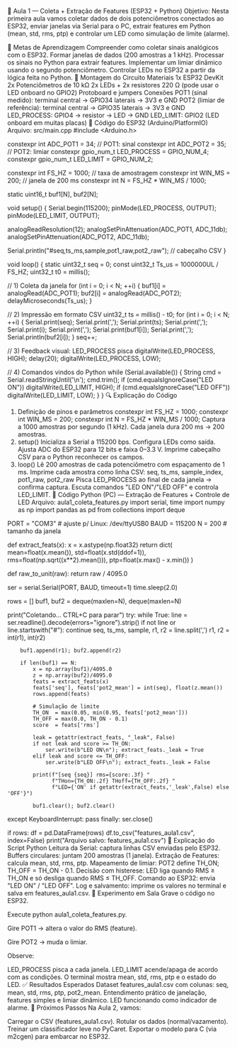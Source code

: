 📘 Aula 1 — Coleta + Extração de Features (ESP32 + Python)
Objetivo:
Nesta primeira aula vamos coletar dados de dois potenciômetros conectados ao ESP32, enviar janelas via Serial para o PC, extrair features em Python (mean, std, rms, ptp) e controlar um LED como simulação de limite (alarme).

🎯 Metas de Aprendizagem
Compreender como coletar sinais analógicos com o ESP32.
Formar janelas de dados (200 amostras a 1 kHz).
Processar os sinais no Python para extrair features.
Implementar um limiar dinâmico usando o segundo potenciômetro.
Controlar LEDs no ESP32 a partir da lógica feita no Python.
🔌 Montagem do Circuito
Materiais
1x ESP32 DevKit
2x Potenciômetros de 10 kΩ
2x LEDs + 2x resistores 220 Ω (pode usar o LED onboard no GPIO2)
Protoboard e jumpers
Conexões
POT1 (sinal medido):
terminal central → GPIO34
laterais → 3V3 e GND
POT2 (limiar de referência):
terminal central → GPIO35
laterais → 3V3 e GND
LED_PROCESS: GPIO4 → resistor → LED → GND
LED_LIMIT: GPIO2 (LED onboard em muitas placas)
🧩 Código do ESP32 (Arduino/PlatformIO)
Arquivo: src/main.cpp
#include <Arduino.h>

constexpr int ADC_POT1 = 34;    // POT1: sinal
constexpr int ADC_POT2 = 35;    // POT2: limiar
constexpr gpio_num_t LED_PROCESS = GPIO_NUM_4; 
constexpr gpio_num_t LED_LIMIT   = GPIO_NUM_2; 

constexpr int FS_HZ = 1000;     // taxa de amostragem
constexpr int WIN_MS = 200;     // janela de 200 ms
constexpr int N = FS_HZ * WIN_MS / 1000;

static uint16_t buf1[N], buf2[N];

void setup() {
  Serial.begin(115200);
  pinMode(LED_PROCESS, OUTPUT);
  pinMode(LED_LIMIT, OUTPUT);

  analogReadResolution(12);
  analogSetPinAttenuation(ADC_POT1, ADC_11db);
  analogSetPinAttenuation(ADC_POT2, ADC_11db);

  Serial.println("#seq,ts_ms,sample,pot1_raw,pot2_raw"); // cabeçalho CSV
}

void loop() {
  static uint32_t seq = 0;
  const uint32_t Ts_us = 1000000UL / FS_HZ;
  uint32_t t0 = millis();

  // 1) Coleta da janela
  for (int i = 0; i < N; ++i) {
    buf1[i] = analogRead(ADC_POT1);
    buf2[i] = analogRead(ADC_POT2);
    delayMicroseconds(Ts_us);
  }

  // 2) Impressão em formato CSV
  uint32_t ts = millis() - t0;
  for (int i = 0; i < N; ++i) {
    Serial.print(seq); Serial.print(',');
    Serial.print(ts);  Serial.print(',');
    Serial.print(i);   Serial.print(',');
    Serial.print(buf1[i]); Serial.print(',');
    Serial.println(buf2[i]);
  }
  seq++;

  // 3) Feedback visual: LED_PROCESS pisca
  digitalWrite(LED_PROCESS, HIGH); delay(20); digitalWrite(LED_PROCESS, LOW);

  // 4) Comandos vindos do Python
  while (Serial.available()) {
    String cmd = Serial.readStringUntil('\n');
    cmd.trim();
    if (cmd.equalsIgnoreCase("LED ON"))  digitalWrite(LED_LIMIT, HIGH);
    if (cmd.equalsIgnoreCase("LED OFF")) digitalWrite(LED_LIMIT, LOW);
  }
}
🔍 Explicação do Código
1. Definição de pinos e parâmetros
constexpr int FS_HZ = 1000;
constexpr int WIN_MS = 200;
constexpr int N = FS_HZ * WIN_MS / 1000;
Captura a 1000 amostras por segundo (1 kHz).
Cada janela dura 200 ms → 200 amostras.
2. setup()
Inicializa a Serial a 115200 bps.
Configura LEDs como saída.
Ajusta ADC do ESP32 para 12 bits e faixa 0–3.3 V.
Imprime cabeçalho CSV para o Python reconhecer os campos.
3. loop()
Lê 200 amostras de cada potenciômetro com espaçamento de 1 ms.
Imprime cada amostra como linha CSV: seq, ts_ms, sample_index, pot1_raw, pot2_raw
Pisca LED_PROCESS ao final de cada janela → confirma captura.
Escuta comandos "LED ON"/"LED OFF" e controla LED_LIMIT.
🐍 Código Python (PC) — Extração de Features + Controle de LED
Arquivo: aula1_coleta_features.py
import serial, time
import numpy as np
import pandas as pd
from collections import deque

PORT = "COM3"   # ajuste p/ Linux: /dev/ttyUSB0
BAUD = 115200
N = 200  # tamanho da janela

def extract_feats(x):
    x = x.astype(np.float32)
    return dict(
        mean=float(x.mean()),
        std=float(x.std(ddof=1)),
        rms=float(np.sqrt((x**2).mean())),
        ptp=float(x.max() - x.min())
    )

def raw_to_unit(raw): return raw / 4095.0

ser = serial.Serial(PORT, BAUD, timeout=1)
time.sleep(2.0)

rows = []
buf1, buf2 = deque(maxlen=N), deque(maxlen=N)

print("Coletando… CTRL+C para parar")
try:
    while True:
        line = ser.readline().decode(errors="ignore").strip()
        if not line or line.startswith("#"): continue
        seq, ts_ms, sample, r1, r2 = line.split(',')
        r1, r2 = int(r1), int(r2)

        buf1.append(r1); buf2.append(r2)

        if len(buf1) == N:
            x = np.array(buf1)/4095.0
            z = np.array(buf2)/4095.0
            feats = extract_feats(x)
            feats['seq'], feats['pot2_mean'] = int(seq), float(z.mean())
            rows.append(feats)

            # Simulação de limite
            TH_ON  = max(0.05, min(0.95, feats['pot2_mean']))
            TH_OFF = max(0.0, TH_ON - 0.1)
            score  = feats['rms']

            leak = getattr(extract_feats, "_leak", False)
            if not leak and score >= TH_ON:
                ser.write(b"LED ON\n"); extract_feats._leak = True
            elif leak and score <= TH_OFF:
                ser.write(b"LED OFF\n"); extract_feats._leak = False

            print(f"[seq {seq}] rms={score:.3f} "
                  f"THon={TH_ON:.2f} THoff={TH_OFF:.2f} "
                  f"LED={'ON' if getattr(extract_feats,'_leak',False) else 'OFF'}")

            buf1.clear(); buf2.clear()

except KeyboardInterrupt:
    pass
finally:
    ser.close()

if rows:
    df = pd.DataFrame(rows)
    df.to_csv("features_aula1.csv", index=False)
    print("Arquivo salvo: features_aula1.csv")
🔎 Explicação do Script Python
Leitura da Serial: captura linhas CSV enviadas pelo ESP32.
Buffers circulares: juntam 200 amostras (1 janela).
Extração de Features: calcula mean, std, rms, ptp.
Mapeamento de limiar: POT2 define TH_ON; TH_OFF = TH_ON - 0.1.
Decisão com histerese: LED liga quando RMS ≥ TH_ON e só desliga quando RMS ≤ TH_OFF.
Comando ao ESP32: envia "LED ON" / "LED OFF".
Log e salvamento: imprime os valores no terminal e salva em features_aula1.csv.
🧪 Experimento em Sala
Grave o código no ESP32.

Execute python aula1_coleta_features.py.

Gire POT1 → altera o valor do RMS (feature).

Gire POT2 → muda o limiar.

Observe:

LED_PROCESS pisca a cada janela.
LED_LIMIT acende/apaga de acordo com as condições.
O terminal mostra mean, std, rms, ptp e o estado do LED.
✅ Resultados Esperados
Dataset features_aula1.csv com colunas: seq, mean, std, rms, ptp, pot2_mean.
Entendimento prático de janelação, features simples e limiar dinâmico.
LED funcionando como indicador de alarme.
📝 Próximos Passos
Na Aula 2, vamos:

Carregar o CSV (features_aula1.csv).
Rotular os dados (normal/vazamento).
Treinar um classificador leve no PyCaret.
Exportar o modelo para C (via m2cgen) para embarcar no ESP32.
